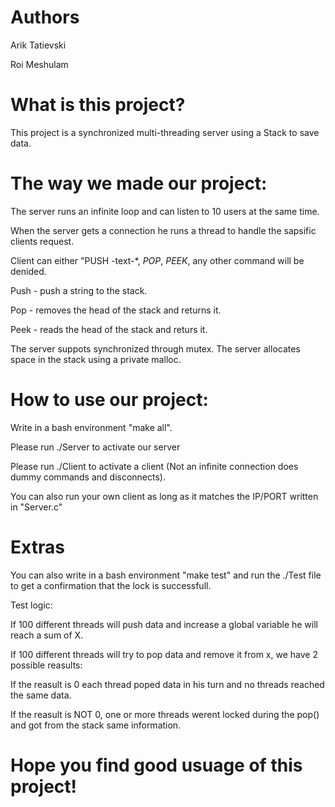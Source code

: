 # Authors
Arik Tatievski

Roi Meshulam

# What is this project?

This project is a synchronized multi-threading server using a Stack to save data.

# The way we made our project:
The server runs an infinite loop and can listen to 10 users at the same time.

When the server gets a connection he runs a thread to handle the sapsific clients request.

Client can either "PUSH -text-*, *POP*, *PEEK*, any other command will be denided.

Push - push a string to the stack.

Pop - removes the head of the stack and returns it.

Peek - reads the head of the stack and returs it.

The server suppots synchronized through mutex.
The server allocates space in the stack using a private malloc.

# How to use our project:

Write in a bash environment "make all".

Please run ./Server to activate our server

Please run ./Client to activate a client (Not an infinite connection does dummy commands and disconnects).

You can also run your own client as long as it matches the IP/PORT written in "Server.c"

# Extras
You can also write in a bash environment "make test" and run the ./Test file to get a confirmation that the lock is successfull.

Test logic:

If 100 different threads will push data and increase a global variable he will reach a sum of X.

If 100 different threads will try to pop data and remove it from x, we have 2 possible reasults:

If the reasult is 0 each thread poped data in his turn and no threads reached the same data.

If the reasult is NOT 0, one or more threads werent locked during the pop() and got from the stack same information.

# Hope you find good usuage of this project!
